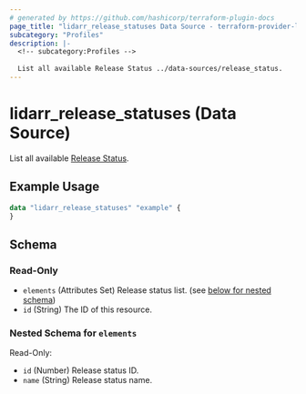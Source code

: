 ```yaml
---
# generated by https://github.com/hashicorp/terraform-plugin-docs
page_title: "lidarr_release_statuses Data Source - terraform-provider-lidarr"
subcategory: "Profiles"
description: |-
  <!-- subcategory:Profiles -->
  
  List all available Release Status ../data-sources/release_status.
---
```


# lidarr_release_statuses (Data Source)

<!-- subcategory:Profiles -->
List all available [Release Status](../data-sources/release_status).

## Example Usage

```terraform
data "lidarr_release_statuses" "example" {
}
```

<!-- schema generated by tfplugindocs -->
## Schema

### Read-Only

- `elements` (Attributes Set) Release status list. (see [below for nested schema](#nestedatt--elements))
- `id` (String) The ID of this resource.

<a id="nestedatt--elements"></a>
### Nested Schema for `elements`

Read-Only:

- `id` (Number) Release status ID.
- `name` (String) Release status name.


